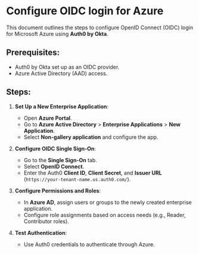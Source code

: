 # Configure OIDC login for Azure

This document outlines the steps to configure OpenID Connect (OIDC) login for Microsoft Azure using **Auth0 by Okta**.

## Prerequisites:
- Auth0 by Okta set up as an OIDC provider.
- Azure Active Directory (AAD) access.

## Steps:

1. **Set Up a New Enterprise Application**:
   - Open **Azure Portal**.
   - Go to **Azure Active Directory** > **Enterprise Applications** > **New Application**.
   - Select **Non-gallery application** and configure the app.

2. **Configure OIDC Single Sign-On**:
   - Go to the **Single Sign-On** tab.
   - Select **OpenID Connect**.
   - Enter the Auth0 **Client ID**, **Client Secret**, and **Issuer URL** (`https://your-tenant-name.us.auth0.com/`).

3. **Configure Permissions and Roles**:
   - In **Azure AD**, assign users or groups to the newly created enterprise application.
   - Configure role assignments based on access needs (e.g., Reader, Contributor roles).

4. **Test Authentication**:
   - Use Auth0 credentials to authenticate through Azure.
